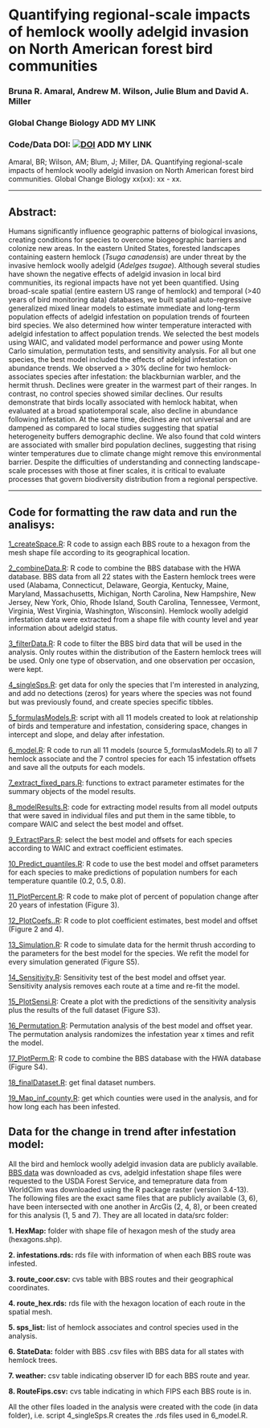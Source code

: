 #  Quantifying regional-scale impacts of hemlock woolly adelgid invasion on North American forest bird communities

### Bruna R. Amaral, Andrew M. Wilson, Julie Blum and David A. Miller


### Global Change Biology [](https://onlinelibrary.wiley.com/doi/10.1111/gcb.16349) ADD MY LINK

### Code/Data DOI: [![DOI](https://zenodo.org/badge/DOI/10.5281/zenodo.5597600.svg)](https://doi.org/10.5281/zenodo.5597600) ADD MY LINK

Amaral, BR; Wilson, AM; Blum, J; Miller, DA. Quantifying regional-scale impacts of hemlock woolly adelgid invasion on North American forest bird communities. Global Change Biology xx(xx): xx - xx.

_______________________________________________________________________________________________________________________________________

## Abstract:
Humans significantly influence geographic patterns of biological invasions, creating conditions for species to overcome biogeographic barriers and colonize new areas. In the eastern United States, forested landscapes containing eastern hemlock (*Tsuga canadensis*) are under threat by the invasive hemlock woolly adelgid (*Adelges tsugae*). Although several studies have shown the negative effects of adelgid invasion in local bird communities, its regional impacts have not yet been quantified. Using broad-scale spatial (entire eastern US range of hemlock) and temporal (>40 years of bird monitoring data) databases, we built spatial auto-regressive generalized mixed linear models to estimate immediate and long-term population effects of adelgid infestation on population trends of fourteen bird species. We also determined how winter temperature interacted with adelgid infestation to affect population trends. We selected the best models using WAIC, and validated model performance and power using Monte Carlo simulation, permutation tests, and sensitivity analysis. For all but one species, the best model included the effects of adelgid infestation on abundance trends. We observed a > 30% decline for two hemlock-associates species after infestation: the blackburnian warbler, and the hermit thrush. Declines were greater in the warmest part of their ranges. In contrast, no control species showed similar declines. Our results demonstrate that birds locally associated with hemlock habitat, when evaluated at a broad spatiotemporal scale, also decline in abundance following infestation. At the same time, declines are not universal and are dampened as compared to local studies suggesting that spatial heterogeneity buffers demographic decline. We also found that cold winters are associated with smaller bird population declines, suggesting that rising winter temperatures due to climate change might remove this environmental barrier. Despite the difficulties of understanding and connecting landscape-scale processes with those at finer scales, it is critical to evaluate processes that govern biodiversity distribution from a regional perspective.
_______________________________________________________________________________________________________________________________________

## Code for formatting the raw data and run the analisys:
[1_createSpace.R](1_createSpace.R): R code to assign each BBS route to a hexagon from the mesh shape file according to its geographical location. 

[2_combineData.R](2_combineData.R): R code to combine the BBS database with the HWA database. BBS data from all 22 states with the Eastern hemlock trees were used (Alabama, Connecticut, Delaware, Georgia, Kentucky, Maine, Maryland, Massachusetts, Michigan, North Carolina, New Hampshire, New Jersey, New York, Ohio, Rhode Island, South Carolina, Tennessee, Vermont, Virginia, West Virginia, Washington, Wisconsin). Hemlock woolly adelgid infestation data were extracted from a shape file with county level and year information about adelgid status.

[3_filterData.R](3_filterData.R):  R code to filter the BBS bird data that will be used in the analysis. Only routes within the distribution of the Eastern hemlock trees will be used. Only one type of observation, and one observation per occasion, were kept.

[4_singleSps.R](4_singleSps.R): get data for only the species that I'm interested in analyzing, and add no detections (zeros) for years where the species was not found but was previously found, and create species specific tibbles.

[5_formulasModels.R](5_formulasModels.R): script with all 11 models created to look at relationship of birds and temperature and infestation, considering space, changes in intercept and slope, and delay after infestation.

[6_model.R](6_model.R): R code to run all 11 models (source 5_formulasModels.R) to all 7 hemlock associate and the 7 control species for each 15 infestation offsets and save all the outputs for each models.

[7_extract_fixed_pars.R](7_extract_fixed_pars.R): functions to extract parameter estimates for the summary objects of the model results.

[8_modelResults.R](8_modelResults.R): code for extracting model results from all model outputs that were saved in individual files and put them in the same tibble, to compare WAIC and select the best model and offset. 

[9_ExtractPars.R](9_ExtractPars.R): select the best model and offsets for each species according to WAIC and extract coefficient estimates.

[10_Predict_quantiles.R](10_Predict_quantiles.R):  R code to use the best model and offset parameters for each species to make predictions of population numbers for each temperature quantile (0.2, 0.5, 0.8).

[11_PlotPercent.R](11_PlotPercent.R): R code to make plot of percent of population change after 20 years of infestation (Figure 3). 

[12_PlotCoefs..R](12_PlotCoefs..R): R code to plot coefficient estimates, best model and offset (Figure 2 and 4).

[13_Simulation.R](13_Simulation.R): R code to simulate data for the hermit thrush according to the parameters for the best model for the species. We refit the model for every simulation generated (Figure S5).

[14_Sensitivity.R](14_Sensitivity.R): Sensitivity test of the best model and offset year. Sensitivity analysis removes each route at a time and re-fit the model.

[15_PlotSensi.R](15_PlotSensi.R): Create a plot with the predictions of the sensitivity analysis plus the results of the full dataset (Figure S3).
 
[16_Permutation.R](16_Permutation.R): Permutation analysis of the best model and offset year. The permutation analysis randomizes the infestation year x times and refit the model.

[17_PlotPerm.R](17_PlotPerm.R): R code to combine the BBS database with the HWA database (Figure S4).

[18_finalDataset.R](18_finalDataset.R): get final dataset numbers.

[19_Map_inf_county.R](19_Map_inf_county.R): get which counties were used in the analysis, and for how long each has been infested.

## Data for the change in trend after infestation model:
All the bird and hemlock woolly adelgid invasion data are publicly available.
[BBS data](https://www.pwrc.usgs.gov/bbs/rawdata/) was downloaded as cvs, adelgid infestation shape files were requested to the USDA Forest Service, and temeprature data from WorldClim was downloaded using the R package raster (version 3.4-13). 
The following files are the exact same files that are publicly available (3, 6), have been intersected with one another in ArcGis (2, 4, 8), or been created for this analysis (1, 5 and 7). They are all located in data/src folder:

**1. HexMap:** folder with shape file of hexagon mesh of the study area (hexagons.shp).

**2. infestations.rds:** rds file with information of when each BBS route was infested.

**3. route_coor.csv:** cvs table with BBS routes and their geographical coordinates.

**4. route_hex.rds:** rds file with the hexagon location of each route in the spatial mesh.

**5. sps_list:** list of hemlock associates and control species used in the analysis.

**6. StateData:** folder with BBS .csv files with BBS data for all states with hemlock trees.

**7. weather:** csv table indicating observer ID for each BBS route and year.

**8. RouteFips.csv:** cvs table indicating in which FIPS each BBS route is in.

 All the other files loaded in the analysis were created with the code (in data folder), i.e. script 4_singleSps.R creates the .rds files used in 6_model.R.
